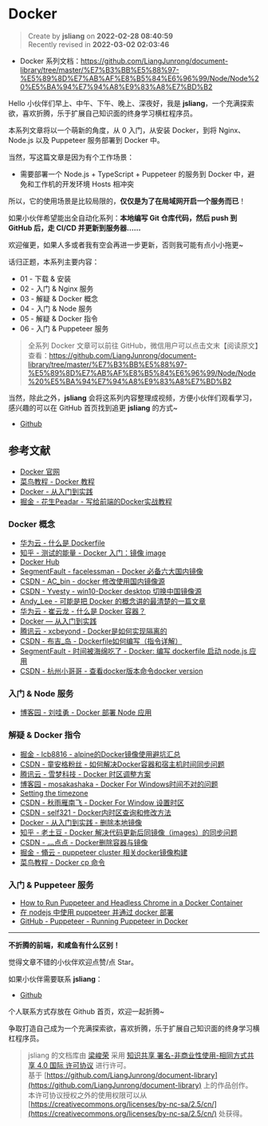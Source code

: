 Docker
===

> Create by **jsliang** on **2022-02-28 08:40:59**  
> Recently revised in **2022-03-02 02:03:46**

* Docker 系列文档：https://github.com/LiangJunrong/document-library/tree/master/%E7%B3%BB%E5%88%97-%E5%89%8D%E7%AB%AF%E8%B5%84%E6%96%99/Node/Node%20%E5%BA%94%E7%94%A8%E9%83%A8%E7%BD%B2

Hello 小伙伴们早上、中午、下午、晚上、深夜好，我是 **jsliang**，一个充满探索欲，喜欢折腾，乐于扩展自己知识面的终身学习横杠程序员。

本系列文章将以一个萌新的角度，从 0 入门，从安装 Docker，到将 Nginx、Node.js 以及 Puppeteer 服务部署到 Docker 中。

当然，写这篇文章是因为有个工作场景：

* 需要部署一个 Node.js + TypeScript + Puppeteer 的服务到 Docker 中，避免和工作机的开发环境 Hosts 相冲突

所以，它的使用场景是比较局限的，**仅仅是为了在局域网开启一个服务而已**！

如果小伙伴希望能出全自动化系列：**本地编写 Git 仓库代码，然后 push 到 GitHub 后，走 CI/CD 并更新到服务器……**

欢迎催更，如果人多或者我有空会再进一步更新，否则我可能有点小小拖更~

话归正题，本系列主要内容：

* 01 - 下载 & 安装
* 02 - 入门 & Nginx 服务
* 03 - 解疑 & Docker 概念
* 04 - 入门 & Node 服务
* 05 - 解疑 & Docker 指令
* 06 - 入门 & Puppeteer 服务

> 全系列 Docker 文章可以前往 GitHub，微信用户可以点击文末【阅读原文】查看：https://github.com/LiangJunrong/document-library/tree/master/%E7%B3%BB%E5%88%97-%E5%89%8D%E7%AB%AF%E8%B5%84%E6%96%99/Node/Node%20%E5%BA%94%E7%94%A8%E9%83%A8%E7%BD%B2

当然，除此之外，**jsliang** 会将这系列内容整理成视频，方便小伙伴们观看学习，感兴趣的可以在 GitHub 首页找到追更 **jsliang** 的方式~

* [Github](https://github.com/LiangJunrong/document-library)

## 参考文献

* [Docker 官网](https://www.docker.com/get-started)
* [菜鸟教程 - Docker 教程](https://www.runoob.com/docker/docker-tutorial.html)
* [Docker - 从入门到实践](https://yeasy.gitbook.io/docker_practice/)
* [掘金 - 花生Peadar - 写给前端的Docker实战教程](https://juejin.cn/post/6844903946234904583)

### Docker 概念

* [华为云 - 什么是 Dockerfile](https://www.huaweicloud.com/zhishi/edu-arc-yys28.html)
* [知乎 - 测试的能量 - Docker 入门：镜像 image](https://zhuanlan.zhihu.com/p/144355897)
* [Docker Hub](https://hub.docker.com/)
* [SegmentFault - facelessman - Docker 必备六大国内镜像](https://segmentfault.com/a/1190000023117518)
* [CSDN - AC_bin - docker 修改使用国内镜像源](https://blog.csdn.net/qq_21384293/article/details/115180907)
* [CSDN - Yvesty - win10-Docker desktop 切换中国镜像源](https://blog.csdn.net/Yvesty/article/details/118601701)
* [Andy_Lee - 可能是把 Docker 的概念讲的最清楚的一篇文章](http://dockone.io/article/6051)
* [华为云 - 崔云龙 - 什么是 Docker 容器？](https://info.support.huawei.com/info-finder/encyclopedia/zh/Docker%E5%AE%B9%E5%99%A8.html)
* [Docker — 从入门到实践](https://yeasy.gitbook.io/docker_practice/basic_concept/container)
* [腾讯云 - xcbeyond - Docker是如何实现隔离的](https://cloud.tencent.com/developer/article/1647535)
* [CSDN - 布吉_岛 - Dockerfile如何编写（指令详解）](https://blog.csdn.net/zx110503/article/details/103480514)
* [SegmentFault - 时间被海绵吃了 - Docker: 编写 dockerfile 启动 node.js 应用](https://segmentfault.com/a/1190000017946741)
* [CSDN - 杭州小哥哥 - 查看docker版本命令docker version](https://blog.csdn.net/W_317/article/details/104363979)

### 入门 & Node 服务

* [博客园 - 刘哇勇 - Docker 部署 Node 应用](https://www.cnblogs.com/Wayou/p/14901465.html)

### 解疑 & Docker 指令

* [掘金 - lcb8816 - alpine的Docker镜像使用避坑汇总](https://juejin.cn/post/6850418112237502472)
* [CSDN - 童安格粉丝 - 如何解决Docker容器和宿主机时间同步问题](https://blog.csdn.net/a1010256340/article/details/80269508)
* [腾讯云 - 雪梦科技 - Docker 时区调整方案](https://cloud.tencent.com/developer/article/1626811)
* [博客园 - mosakashaka - Docker For Windows时间不对的问题](https://www.cnblogs.com/mosakashaka/p/12609228.html)
* [Setting the timezone](https://wiki.alpinelinux.org/wiki/Setting_the_timezone)
* [CSDN - 秋雨雁南飞 - Docker For Window 设置时区](https://blog.csdn.net/czjnoe/article/details/114273552)
* [CSDN - self321 - Docker内时区查询和修改方法](https://blog.csdn.net/self321/article/details/110388000)
* [Docker - 从入门到实践 - 删除本地镜像](https://yeasy.gitbook.io/docker_practice/image/rm)
* [知乎 - 老土豆 - Docker 解决代码更新后同镜像（images）的同步问题](https://zhuanlan.zhihu.com/p/366271256)
* [CSDN - 灬点点 - Docker删除容器与镜像](https://blog.csdn.net/qq_32447301/article/details/79387649)
* [掘金 - 翛云 - puppeteer cluster 相关docker镜像构建](https://juejin.cn/post/6968335094842916901)
* [菜鸟教程 - Docker cp 命令](https://www.runoob.com/docker/docker-cp-command.html)

### 入门 & Puppeteer 服务

* [How to Run Puppeteer and Headless Chrome in a Docker Container](https://www.cloudsavvyit.com/13461/how-to-run-puppeteer-and-headless-chrome-in-a-docker-container/)
* [在 nodejs 中使用 puppeteer 并通过 docker 部署](https://blog.mapleque.com/posts/tool/puppeteer/js-puppeteer-docker/)
* [GitHub - Puppeteer - Running Puppeteer in Docker](https://github.com/puppeteer/puppeteer/blob/main/docs/troubleshooting.md#running-puppeteer-in-docker)

---

**不折腾的前端，和咸鱼有什么区别！**

觉得文章不错的小伙伴欢迎点赞/点 Star。

如果小伙伴需要联系 **jsliang**：

* [Github](https://github.com/LiangJunrong/document-library)

个人联系方式存放在 Github 首页，欢迎一起折腾~

争取打造自己成为一个充满探索欲，喜欢折腾，乐于扩展自己知识面的终身学习横杠程序员。

> jsliang 的文档库由 [梁峻荣](https://github.com/LiangJunrong) 采用 [知识共享 署名-非商业性使用-相同方式共享 4.0 国际 许可协议](http://creativecommons.org/licenses/by-nc-sa/4.0/) 进行许可。<br/>基于 [https://github.com/LiangJunrong/document-library](https://github.com/LiangJunrong/document-library) 上的作品创作。<br/>本许可协议授权之外的使用权限可以从 [https://creativecommons.org/licenses/by-nc-sa/2.5/cn/](https://creativecommons.org/licenses/by-nc-sa/2.5/cn/) 处获得。
